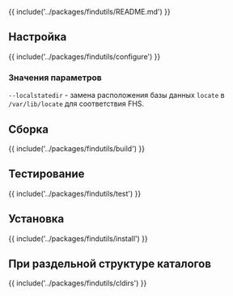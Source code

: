 {{ include('../packages/findutils/README.md') }}

## Настройка

{{ include('../packages/findutils/configure') }}

### Значения параметров

`--localstatedir` - замена расположения базы данных `locate` в `/var/lib/locate` для соответствия FHS.

## Сборка

{{ include('../packages/findutils/build') }}

## Тестирование

{{ include('../packages/findutils/test') }}

## Установка

{{ include('../packages/findutils/install') }}

## При раздельной структуре каталогов

{{ include('../packages/findutils/cldirs') }}


